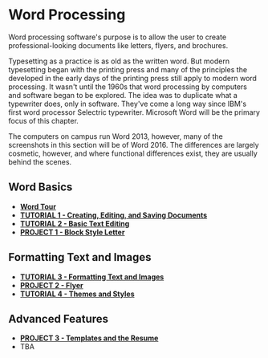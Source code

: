 # Word Processing

Word processing software's purpose is to allow the user to create professional-looking documents like letters, flyers, and brochures.

Typesetting as a practice is as old as the written word. But modern typesetting began with the printing press and many of the principles the developed in the early days of the printing press still apply to modern word processing. It wasn't until the 1960s that word processing by computers and software began to be explored. The idea was to duplicate what a typewriter does, only in software. They've come a long way since IBM's first word processor Selectric typewriter. Microsoft Word will be the primary focus of this chapter.

<div class="alert alert-info">
The computers on campus run Word 2013, however, many of the screenshots in this section will be of Word 2016. The differences are largely cosmetic, however, and where functional differences exist, they are usually behind the scenes.
</div>

## Word Basics

* [**Word Tour**](word_tour.md)
* [**TUTORIAL 1 - Creating, Editing, and Saving Documents**](tutorial_creating_editing_saving.md)
* [**TUTORIAL 2 - Basic Text Editing**](tutorial_basic_text.md)
* [**PROJECT 1 - Block Style Letter**](project_block_letter.md)

## Formatting Text and Images

* [**TUTORIAL 3 - Formatting Text and Images**](tutorial_formatting_images.md)
* [**PROJECT 2 - Flyer**](project_flyer.md)
* [**TUTORIAL 4 - Themes and Styles**](tutorial_styles_themes.md)

## Advanced Features

* [**PROJECT 3 - Templates and the Resume**](project_resume.md)
* TBA
